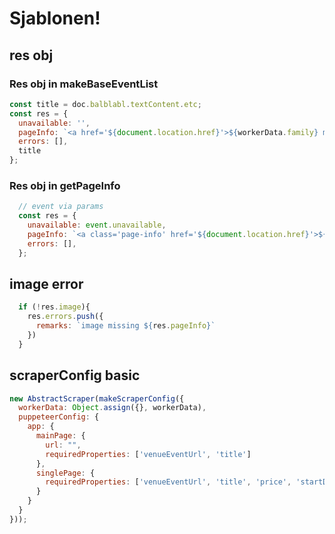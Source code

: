 # Sjablonen!

## res obj

### Res obj in makeBaseEventList
```js
const title = doc.balblabl.textContent.etc;
const res = {
  unavailable: '',
  pageInfo: `<a href='${document.location.href}'>${workerData.family} main - ${title}</a>`,
  errors: [],
  title
};
```

### Res obj in getPageInfo
```js
  // event via params
  const res = {
    unavailable: event.unavailable,
    pageInfo: `<a class='page-info' href='${document.location.href}'>${event.title}</a>`,
    errors: [],
  };
```

## image error
```js
  if (!res.image){
    res.errors.push({
      remarks: `image missing ${res.pageInfo}`
    })
  }
```

## scraperConfig basic
```js
new AbstractScraper(makeScraperConfig({
  workerData: Object.assign({}, workerData),
  puppeteerConfig: {
    app: {
      mainPage: {
        url: "",
        requiredProperties: ['venueEventUrl', 'title']
      },
      singlePage: {
        requiredProperties: ['venueEventUrl', 'title', 'price', 'startDateTime']
      }
    }
  }
}));
```